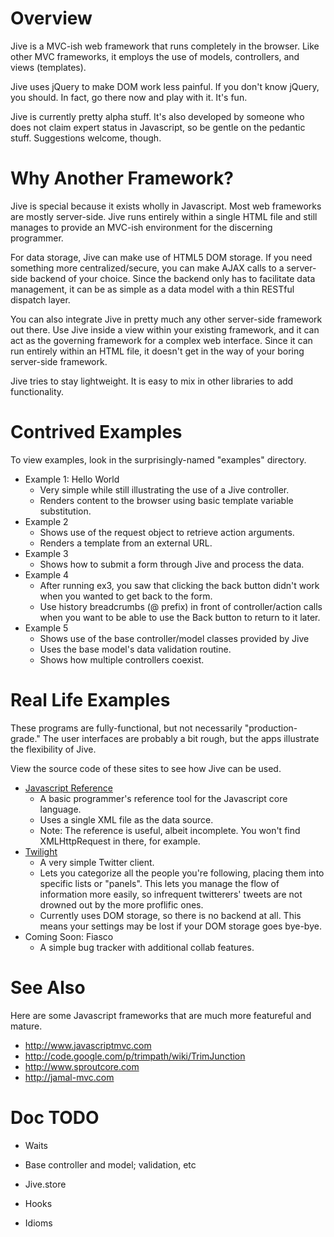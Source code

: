 # Overview #

Jive is a MVC-ish web framework that runs completely in the browser.  Like
other MVC frameworks, it employs the use of models, controllers, and views
(templates).

Jive uses jQuery to make DOM work less painful.  If you don't know jQuery,
you should.  In fact, go there now and play with it.  It's fun.

Jive is currently pretty alpha stuff.  It's also developed by someone who
does not claim expert status in Javascript, so be gentle on the pedantic
stuff.  Suggestions welcome, though.


# Why Another Framework? #

Jive is special because it exists wholly in Javascript.  Most web
frameworks are mostly server-side.  Jive runs entirely within a single
HTML file and still manages to provide an MVC-ish environment for the
discerning programmer.

For data storage, Jive can make use of HTML5 DOM storage.  If you need
something more centralized/secure, you can make AJAX calls to a
server-side backend of your choice.  Since the backend only has to
facilitate data management, it can be as simple as a data model with a
thin RESTful dispatch layer.

You can also integrate Jive in pretty much any other server-side framework
out there.  Use Jive inside a view within your existing framework, and it
can act as the governing framework for a complex web interface.  Since it
can run entirely within an HTML file, it doesn't get in the way of your
boring server-side framework.

Jive tries to stay lightweight.  It is easy to mix in other libraries to
add functionality.


# Contrived Examples #

To view examples, look in the surprisingly-named "examples" directory.

- Example 1: Hello World
	- Very simple while still illustrating the use of a Jive controller.
	- Renders content to the browser using basic template variable substitution.
- Example 2
	- Shows use of the request object to retrieve action arguments.
	- Renders a template from an external URL.
- Example 3
	- Shows how to submit a form through Jive and process the data.
- Example 4
	- After running ex3, you saw that clicking the back button didn't work when
		you wanted to get back to the form.
	- Use history breadcrumbs (@ prefix) in front of controller/action calls when
		you want to be able to use the Back button to return to it later.
- Example 5
	- Shows use of the base controller/model classes provided by Jive
	- Uses the base model's data validation routine.
	- Shows how multiple controllers coexist.


# Real Life Examples #

These programs are fully-functional, but not necessarily "production-grade."
The user interfaces are probably a bit rough, but the apps illustrate the
flexibility of Jive.

View the source code of these sites to see how Jive can be used.

- [Javascript Reference](http://www.zeroflux.org/jive/jsref/index.html)
	- A basic programmer's reference tool for the Javascript core language.
	- Uses a single XML file as the data source.
	- Note: The reference is useful, albeit incomplete.  You won't find
		XMLHttpRequest in there, for example.
- [Twilight](http://www.zeroflux.org/jive/twilight/index.html)
	- A very simple Twitter client.
	- Lets you categorize all the people you're following, placing them into
		specific lists or "panels".  This lets you manage the flow of information
		more easily, so infrequent twitterers' tweets are not drowned out by the
		more proflific ones.
	- Currently uses DOM storage, so there is no backend at all.  This means
		your settings may be lost if your DOM storage goes bye-bye.
- Coming Soon: Fiasco
	- A simple bug tracker with additional collab features.


# See Also #

Here are some Javascript frameworks that are much more featureful and mature.

- http://www.javascriptmvc.com
- http://code.google.com/p/trimpath/wiki/TrimJunction
- http://www.sproutcore.com
- http://jamal-mvc.com


# Doc TODO #

- Waits

- Base controller and model; validation, etc

- Jive.store

- Hooks

- Idioms

